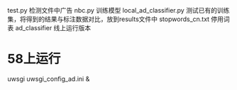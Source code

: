 test.py    检测文件中广告
nbc.py     训练模型
local_ad_classifier.py  测试已有的训练集，将得到的结果与标注数据对比，放到results文件中
stopwords_cn.txt  停用词表
ad_classifier 线上运行版本

# 58上运行
uwsgi uwsgi_config_ad.ini &
